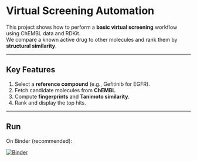 # Virtual Screening Automation

This project shows how to perform a **basic virtual screening** workflow using ChEMBL data and RDKit.  
We compare a known active drug to other molecules and rank them by **structural similarity**.

---

## Key Features

1. Select a **reference compound** (e.g., Gefitinib for EGFR).  
2. Fetch candidate molecules from **ChEMBL**.  
3. Compute **fingerprints** and **Tanimoto similarity**.  
4. Rank and display the top hits.  

---

## Run
On Binder (recommended):

[![Binder](https://mybinder.org/badge_logo.svg)](https://mybinder.org/v2/gh/cy18d031/Cheminformatics-Projects-/main?labpath=Virtual_Screening_Automation%2Fvirtual_screening_automation.py)
